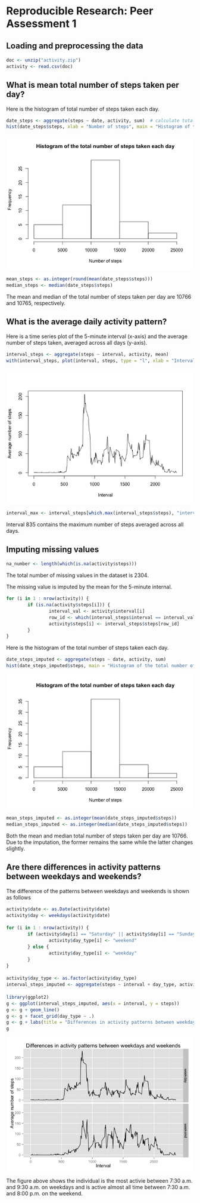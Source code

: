 # Reproducible Research: Peer Assessment 1


## Loading and preprocessing the data


```r
doc <- unzip("activity.zip")
activity <- read.csv(doc)
```


## What is mean total number of steps taken per day?

Here is the histogram of total number of steps taken each day.

```r
date_steps <- aggregate(steps ~ date, activity, sum)  # calculate total number of steps taken each day.
hist(date_steps$steps, xlab = "Number of steps", main = "Histogram of the total number of steps taken each day")
```

![](PA1_template_files/figure-html/unnamed-chunk-1-1.png) 


```r
mean_steps <- as.integer(round(mean(date_steps$steps)))
median_steps <- median(date_steps$steps)
```

The mean and median of the total number of steps taken per day are 10766 and 10765, respectively.

## What is the average daily activity pattern?
Here is a time series plot of the 5-minute interval (x-axis) and the average number of steps taken, averaged across all days (y-axis).

```r
interval_steps <- aggregate(steps ~ interval, activity, mean)
with(interval_steps, plot(interval, steps, type = "l", xlab = "Interval", ylab = "Average number of steps"))
```

![](PA1_template_files/figure-html/unnamed-chunk-3-1.png) 


```r
interval_max <- interval_steps[which.max(interval_steps$steps), "interval"]
```
Interval 835 contains the maximum number of steps averaged across all days.

## Imputing missing values

```r
na_number <- length(which(is.na(activity$steps)))
```
The total number of missing values in the dataset is 2304.

The missing value is imputed by the mean for the 5-minute internal.

```r
for (i in 1 : nrow(activity)) {
        if (is.na(activity$steps[i])) {
                interval_val <- activity$interval[i]
                row_id <- which(interval_steps$interval == interval_val)
                activity$steps[i] <- interval_steps$steps[row_id]
        }
}
```

Here is the histogram of the total number of steps taken each day.

```r
date_steps_imputed <- aggregate(steps ~ date, activity, sum)
hist(date_steps_imputed$steps, main = "Histogram of the total number of steps taken each day", xlab = "Number of steps")
```

![](PA1_template_files/figure-html/unnamed-chunk-7-1.png) 


```r
mean_steps_imputed <- as.integer(mean(date_steps_imputed$steps))
median_steps_imputed <- as.integer(median(date_steps_imputed$steps))
```

Both the mean and median total number of steps taken per day are 10766. Due to the imputation, the former remains the same while the latter changes slightly.

## Are there differences in activity patterns between weekdays and weekends?
The difference of the patterns between weekdays and weekends is shown as follows

```r
activity$date <- as.Date(activity$date)
activity$day <- weekdays(activity$date)

for (i in 1 : nrow(activity)) {
        if (activity$day[i] == "Saturday" || activity$day[i] == "Sunday") {
                activity$day_type[i] <- "weekend"
        } else {
                activity$day_type[i] <- "weekday"
        }
}

activity$day_type <- as.factor(activity$day_type)
interval_steps_imputed <- aggregate(steps ~ interval + day_type, activity, mean)

library(ggplot2)
g <- ggplot(interval_steps_imputed, aes(x = interval, y = steps)) 
g <- g + geom_line()
g <- g + facet_grid(day_type ~ .)
g <- g + labs(title = "Differences in activity patterns between weekdays and weekends", x = "Interval", y = "Average number of steps")
g
```

![](PA1_template_files/figure-html/unnamed-chunk-9-1.png) 

The figure above shows the individual is the most activie between 7:30 a.m. and 9:30 a.m. on weekdays and is active almost all time between 7:30 a.m. and 8:00 p.m. on the weekend.
